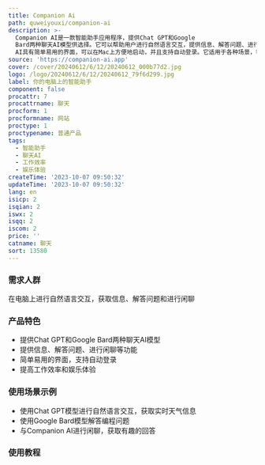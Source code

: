 ```yaml
---
title: Companion Ai
path: quweiyouxi/companion-ai
description: >-
  Companion AI是一款智能助手应用程序，提供Chat GPT和Google
  Bard两种聊天AI模型供选择。它可以帮助用户进行自然语言交互，提供信息、解答问题、进行闲聊等功能。Companion
  AI具有简单易用的界面，可以在Mac上方便地启动，并且支持自动登录。它适用于各种场景，帮助用户提高工作效率和娱乐体验。
source: 'https://companion-ai.app'
cover: /cover/20240612/6/12/20240612_000b77d2.jpg
logo: /logo/20240612/6/12/20240612_79f6d299.jpg
label: 你的电脑上的智能助手
component: false
procattr: 7
procattrname: 聊天
procform: 1
procformname: 网站
proctype: 1
proctypename: 普通产品
tags:
  - 智能助手
  - 聊天AI
  - 工作效率
  - 娱乐体验
createTime: '2023-10-07 09:50:32'
updateTime: '2023-10-07 09:50:32'
lang: en
isicp: 2
isqian: 2
iswx: 2
isqq: 2
iscom: 2
price: ''
catname: 聊天
sort: 13580
---
```




### 需求人群
在电脑上进行自然语言交互，获取信息、解答问题和进行闲聊

### 产品特色
- 提供Chat GPT和Google Bard两种聊天AI模型
- 提供信息、解答问题、进行闲聊等功能
- 简单易用的界面，支持自动登录
- 提高工作效率和娱乐体验

### 使用场景示例
- 使用Chat GPT模型进行自然语言交互，获取实时天气信息
- 使用Google Bard模型解答编程问题
- 与Companion AI进行闲聊，获取有趣的回答

### 使用教程


  
